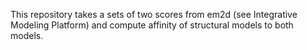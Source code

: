 This repository takes a sets of two scores from em2d (see Integrative Modeling Platform) and compute affinity of structural models to both models. 
